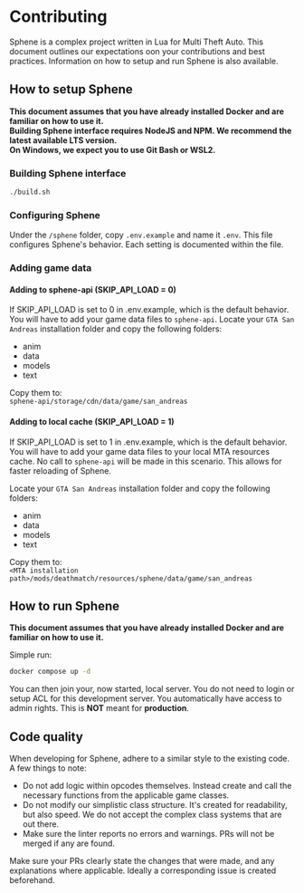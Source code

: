 # Contributing

Sphene is a complex project written in Lua for Multi Theft Auto. This document outlines our expectations oon your contributions and best practices. Information on how to setup and run Sphene is also available.

## How to setup Sphene

**This document assumes that you have already installed Docker and are familiar on how to use it.**  
**Building Sphene interface requires NodeJS and NPM. We recommend the latest available LTS version.**  
**On Windows, we expect you to use Git Bash or WSL2.**

### Building Sphene interface
```bash
./build.sh
```

### Configuring Sphene
Under the `/sphene` folder, copy `.env.example` and name it `.env`. This file configures Sphene's behavior. Each setting is documented within the file.

### Adding game data

#### Adding to sphene-api (SKIP_API_LOAD = 0)
If SKIP_API_LOAD is set to 0 in .env.example, which is the default behavior. You will have to add your game data files to `sphene-api`. Locate your `GTA San Andreas` installation folder and copy the following folders:
- anim
- data
- models
- text

Copy them to:  
`sphene-api/storage/cdn/data/game/san_andreas`

#### Adding to local cache (SKIP_API_LOAD = 1)
If SKIP_API_LOAD is set to 1 in .env.example, which is the default behavior. You will have to add your game data files to your local MTA resources cache. No call to `sphene-api` will be made in this scenario. This allows for faster reloading of Sphene.

Locate your `GTA San Andreas` installation folder and copy the following folders:
- anim
- data
- models
- text

Copy them to:  
`<MTA installation path>/mods/deathmatch/resources/sphene/data/game/san_andreas`

## How to run Sphene

**This document assumes that you have already installed Docker and are familiar on how to use it.**  

Simple run:  
```bash
docker compose up -d
```

You can then join your, now started, local server. You do not need to login or setup ACL for this development server. You automatically have access to admin rights. This is **NOT** meant for **production**.

## Code quality

When developing for Sphene, adhere to a similar style to the existing code. A few things to note:
- Do not add logic within opcodes themselves. Instead create and call the necessary functions from the applicable game classes.
- Do not modify our simplistic class structure. It's created for readability, but also speed. We do not accept the complex class systems that are out there.
- Make sure the linter reports no errors and warnings. PRs will not be merged if any are found.

Make sure your PRs clearly state the changes that were made, and any explanations where applicable. Ideally a corresponding issue is created beforehand.